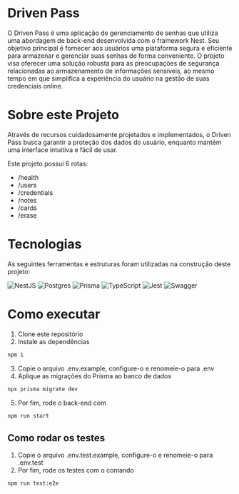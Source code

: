 # Driven Pass

O Driven Pass é uma aplicação de gerenciamento de senhas que utiliza uma abordagem de back-end desenvolvida com o framework Nest. Seu objetivo principal é fornecer aos usuários uma plataforma segura e eficiente para armazenar e gerenciar suas senhas de forma conveniente. O projeto visa oferecer uma solução robusta para as preocupações de segurança relacionadas ao armazenamento de informações sensíveis, ao mesmo tempo em que simplifica a experiência do usuário na gestão de suas credenciais online.

# Sobre este Projeto

Através de recursos cuidadosamente projetados e implementados, o Driven Pass busca garantir a proteção dos dados do usuário, enquanto mantém uma interface intuitiva e fácil de usar.

Este projeto possui 6 rotas:

- /health
- /users
- /credentials
- /notes
- /cards
- /erase

# Tecnologias

As seguintes ferramentas e estruturas foram utilizadas na construção deste projeto:

![NestJS](https://img.shields.io/badge/nestjs-%23E0234E.svg?style=for-the-badge&logo=nestjs&logoColor=white)
![Postgres](https://img.shields.io/badge/postgres-%23316192.svg?style=for-the-badge&logo=postgresql&logoColor=white)
![Prisma](https://img.shields.io/badge/Prisma-3982CE?style=for-the-badge&logo=Prisma&logoColor=white)
![TypeScript](https://img.shields.io/badge/typescript-%23007ACC.svg?style=for-the-badge&logo=typescript&logoColor=white)
![Jest](https://img.shields.io/badge/-jest-%23C21325?style=for-the-badge&logo=jest&logoColor=white)
![Swagger](https://img.shields.io/badge/-Swagger-%23Clojure?style=for-the-badge&logo=swagger&logoColor=white)

# Como executar

1. Clone este repositório
2. Instale as dependências
```bash
npm i
```
3. Copie o arquivo .env.example, configure-o e renomeie-o para .env
4. Aplique as migrações do Prisma ao banco de dados
```bash
npx prisma migrate dev
```
5. Por fim, rode o back-end com
```bash
npm run start
```

## Como rodar os testes

1. Copie o arquivo .env.test.example, configure-o e renomeie-o para .env.test
2. Por fim, rode os testes com o comando
```bash
npm run test:e2e
```

